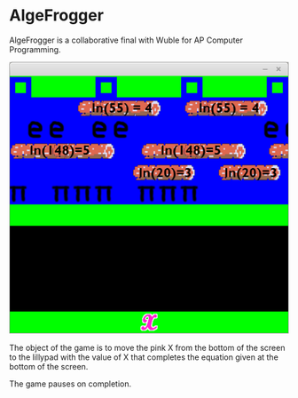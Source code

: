 # AlgeFrogger

AlgeFrogger is a collaborative final with Wuble for AP Computer Programming.

![Raw ingame footage](res/screenshots/2016-05-21.png?raw=true "2016/05/23")

The object of the game is to move the pink X from the bottom of the screen to the lillypad with the value of X that completes the equation given at the bottom of the screen.

The game pauses on completion.
